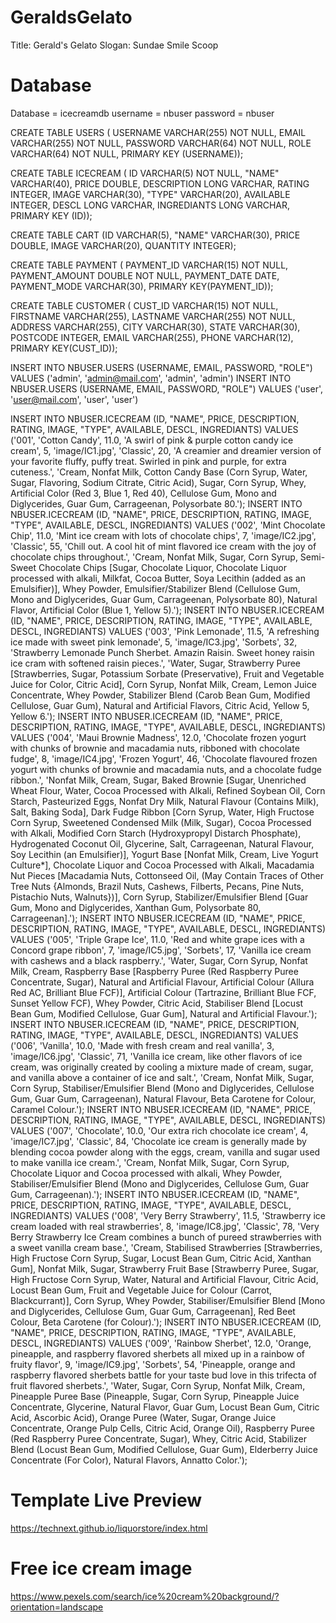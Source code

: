 # GeraldsGelato

Title: Gerald's Gelato
Slogan: Sundae Smile Scoop

Database
========
Database = icecreamdb
username = nbuser
password = nbuser

CREATE TABLE USERS (
USERNAME VARCHAR(255) NOT NULL, 
EMAIL VARCHAR(255) NOT NULL, 
PASSWORD VARCHAR(64) NOT NULL, 
ROLE VARCHAR(64) NOT NULL, 
PRIMARY KEY (USERNAME));

CREATE TABLE ICECREAM (
ID VARCHAR(5) NOT NULL, 
"NAME" VARCHAR(40), 
PRICE DOUBLE, 
DESCRIPTION LONG VARCHAR, 
RATING INTEGER, 
IMAGE VARCHAR(30), 
"TYPE" VARCHAR(20), 
AVAILABLE INTEGER, 
DESCL LONG VARCHAR, 
INGREDIANTS LONG VARCHAR, 
PRIMARY KEY (ID));

CREATE TABLE CART (ID VARCHAR(5), "NAME" VARCHAR(30), PRICE DOUBLE, IMAGE VARCHAR(20), QUANTITY INTEGER);

CREATE TABLE PAYMENT (
	PAYMENT_ID VARCHAR(15) NOT NULL,
	PAYMENT_AMOUNT DOUBLE NOT NULL,
	PAYMENT_DATE DATE,
	PAYMENT_MODE VARCHAR(30),
PRIMARY KEY(PAYMENT_ID));

CREATE TABLE CUSTOMER (
	CUST_ID VARCHAR(15) NOT NULL,
	FIRSTNAME VARCHAR(255),
	LASTNAME VARCHAR(255) NOT NULL,
	ADDRESS VARCHAR(255),
	CITY VARCHAR(30),
	STATE VARCHAR(30),
	POSTCODE INTEGER,
	EMAIL VARCHAR(255),
	PHONE VARCHAR(12),
PRIMARY KEY(CUST_ID));

INSERT INTO NBUSER.USERS (USERNAME, EMAIL, PASSWORD, "ROLE") 
	VALUES ('admin', 'admin@mail.com', 'admin', 'admin')
INSERT INTO NBUSER.USERS (USERNAME, EMAIL, PASSWORD, "ROLE") 
	VALUES ('user', 'user@mail.com', 'user', 'user')

INSERT INTO NBUSER.ICECREAM (ID, "NAME", PRICE, DESCRIPTION, RATING, IMAGE, "TYPE", AVAILABLE, DESCL, INGREDIANTS) 
	VALUES ('001', 'Cotton Candy', 11.0, 'A swirl of pink & purple cotton candy ice cream', 5, 'image/IC1.jpg', 'Classic', 20, 'A creamier and dreamier version of your favorite fluffy, puffy treat. Swirled in pink and purple, for extra cuteness.', 'Cream, Nonfat Milk, Cotton Candy Base (Corn Syrup, Water, Sugar, Flavoring, Sodium Citrate, Citric Acid), Sugar, Corn Syrup, Whey, Artificial Color (Red 3, Blue 1, Red 40), Cellulose Gum, Mono and Diglycerides, Guar Gum, Carrageenan, Polysorbate 80.');
INSERT INTO NBUSER.ICECREAM (ID, "NAME", PRICE, DESCRIPTION, RATING, IMAGE, "TYPE", AVAILABLE, DESCL, INGREDIANTS) 
	VALUES ('002', 'Mint Chocolate Chip', 11.0, 'Mint ice cream with lots of chocolate chips', 7, 'image/IC2.jpg', 'Classic', 55, 'Chill out. A cool hit of mint flavored ice cream with the joy of chocolate chips throughout.', 'Cream, Nonfat Milk, Sugar, Corn Syrup, Semi-Sweet Chocolate Chips [Sugar, Chocolate Liquor, Chocolate Liquor processed with alkali, Milkfat, Cocoa Butter, Soya Lecithin (added as an Emulsifier)], Whey Powder, Emulsifier/Stabilizer Blend (Cellulose Gum, Mono and Diglycerides, Guar Gum, Carrageenan, Polysorbate 80), Natural Flavor, Artificial Color (Blue 1, Yellow 5).');
INSERT INTO NBUSER.ICECREAM (ID, "NAME", PRICE, DESCRIPTION, RATING, IMAGE, "TYPE", AVAILABLE, DESCL, INGREDIANTS) 
	VALUES ('003', 'Pink Lemonade', 11.5, 'A refreshing ice made with sweet pink lemonade', 5, 'image/IC3.jpg', 'Sorbets', 32, 'Strawberry Lemonade Punch Sherbet. Amazin Raisin. Sweet honey raisin ice cram with softened raisin pieces.', 'Water, Sugar, Strawberry Puree [Strawberries, Sugar, Potassium Sorbate (Preservative), Fruit and Vegetable Juice for Color, Citric Acid], Corn Syrup, Nonfat Milk, Cream, Lemon Juice Concentrate, Whey Powder, Stabilizer Blend (Carob Bean Gum, Modified Cellulose, Guar Gum), Natural and Artificial Flavors, Citric Acid, Yellow 5, Yellow 6.');
INSERT INTO NBUSER.ICECREAM (ID, "NAME", PRICE, DESCRIPTION, RATING, IMAGE, "TYPE", AVAILABLE, DESCL, INGREDIANTS) 
	VALUES ('004', 'Maui Brownie Madness', 12.0, 'Chocolate frozen yogurt with chunks of brownie and macadamia nuts, ribboned with chocolate fudge', 8, 'image/IC4.jpg', 'Frozen Yogurt', 46, 'Chocolate flavoured frozen yogurt with chunks of brownie and macadamia nuts, and a chocolate fudge ribbon.', 'Nonfat Milk, Cream, Sugar, Baked Brownie [Sugar, Unenriched Wheat Flour, Water, Cocoa Processed with Alkali, Refined Soybean Oil, Corn Starch, Pasteurized Eggs, Nonfat Dry Milk, Natural Flavour (Contains Milk), Salt, Baking Soda], Dark Fudge Ribbon [Corn Syrup, Water, High Fructose Corn Syrup, Sweetened Condensed Milk (Milk, Sugar), Cocoa Processed with Alkali, Modified Corn Starch (Hydroxypropyl Distarch Phosphate), Hydrogenated Coconut Oil, Glycerine, Salt, Carrageenan, Natural Flavour, Soy Lecithin (an Emulsifier)], Yogurt Base [Nonfat Milk, Cream, Live Yogurt Culture*], Chocolate Liquor and Cocoa Processed with Alkali, Macadamia Nut Pieces [Macadamia Nuts, Cottonseed Oil, (May Contain Traces of Other Tree Nuts {Almonds, Brazil Nuts, Cashews, Filberts, Pecans, Pine Nuts, Pistachio Nuts, Walnuts})], Corn Syrup, Stabilizer/Emulsifier Blend [Guar Gum, Mono and Diglycerides, Xanthan Gum, Polysorbate 80, Carrageenan].');
INSERT INTO NBUSER.ICECREAM (ID, "NAME", PRICE, DESCRIPTION, RATING, IMAGE, "TYPE", AVAILABLE, DESCL, INGREDIANTS) 
	VALUES ('005', 'Triple Grape Ice', 11.0, 'Red and white grape ices with a Concord grape ribbon', 7, 'image/IC5.jpg', 'Sorbets', 17, 'Vanilla ice cream with cashews and a black raspberry.', 'Water, Sugar, Corn Syrup, Nonfat Milk, Cream, Raspberry Base [Raspberry Puree (Red Raspberry Puree Concentrate, Sugar), Natural and Artificial Flavour, Artificial Colour (Allura Red AC, Brilliant Blue FCF)], Artificial Colour (Tartrazine, Brilliant Blue FCF, Sunset Yellow FCF), Whey Powder, Citric Acid, Stabiliser Blend [Locust Bean Gum, Modified Cellulose, Guar Gum], Natural and Artificial Flavour.');
INSERT INTO NBUSER.ICECREAM (ID, "NAME", PRICE, DESCRIPTION, RATING, IMAGE, "TYPE", AVAILABLE, DESCL, INGREDIANTS) 
	VALUES ('006', 'Vanilla', 10.0, 'Made with fresh cream and real vanilla', 3, 'image/IC6.jpg', 'Classic', 71, 'Vanilla ice cream, like other flavors of ice cream, was originally created by cooling a mixture made of cream, sugar, and vanilla above a container of ice and salt.', 'Cream, Nonfat Milk, Sugar, Corn Syrup, Stabiliser/Emulsifier Blend (Mono and Diglycerides, Cellulose Gum, Guar Gum, Carrageenan), Natural Flavour, Beta Carotene for Colour, Caramel Colour.');
INSERT INTO NBUSER.ICECREAM (ID, "NAME", PRICE, DESCRIPTION, RATING, IMAGE, "TYPE", AVAILABLE, DESCL, INGREDIANTS) 
	VALUES ('007', 'Chocolate', 10.0, 'Our extra rich chocolate ice cream', 4, 'image/IC7.jpg', 'Classic', 84, 'Chocolate ice cream is generally made by blending cocoa powder along with the eggs, cream, vanilla and sugar used to make vanilla ice cream.', 'Cream, Nonfat Milk, Sugar, Corn Syrup, Chocolate Liquor and Cocoa processed with alkali, Whey Powder, Stabiliser/Emulsifier Blend (Mono and Diglycerides, Cellulose Gum, Guar Gum, Carrageenan).');
INSERT INTO NBUSER.ICECREAM (ID, "NAME", PRICE, DESCRIPTION, RATING, IMAGE, "TYPE", AVAILABLE, DESCL, INGREDIANTS) 
	VALUES ('008', 'Very Berry Strawberry', 11.5, 'Strawberry ice cream loaded with real strawberries', 8, 'image/IC8.jpg', 'Classic', 78, 'Very Berry Strawberry Ice Cream combines a bunch of pureed strawberries with a sweet vanilla cream base.', 'Cream, Stabilised Strawberries [Strawberries, High Fructose Corn Syrup, Sugar, Locust Bean Gum, Citric Acid, Xanthan Gum], Nonfat Milk, Sugar, Strawberry Fruit Base [Strawberry Puree, Sugar, High Fructose Corn Syrup, Water, Natural and Artificial Flavour, Citric Acid, Locust Bean Gum, Fruit and Vegetable Juice for Colour (Carrot, Blackcurrant)], Corn Syrup, Whey Powder, Stabiliser/Emulsifier Blend [Mono and Diglycerides, Cellulose Gum, Guar Gum, Carrageenan], Red Beet Colour, Beta Carotene (for Colour).');
INSERT INTO NBUSER.ICECREAM (ID, "NAME", PRICE, DESCRIPTION, RATING, IMAGE, "TYPE", AVAILABLE, DESCL, INGREDIANTS) 
	VALUES ('009', 'Rainbow Sherbet', 12.0, 'Orange, pineapple, and raspberry flavored sherbets all mixed up in a rainbow of fruity flavor', 9, 'image/IC9.jpg', 'Sorbets', 54, 'Pineapple, orange and raspberry flavored sherbets battle for your taste bud love in this trifecta of fruit flavored sherbets.', 'Water, Sugar, Corn Syrup, Nonfat Milk, Cream, Pineapple Puree Base (Pineapple, Sugar, Corn Syrup, Pineapple Juice Concentrate, Glycerine, Natural Flavor, Guar Gum, Locust Bean Gum, Citric Acid, Ascorbic Acid), Orange Puree (Water, Sugar, Orange Juice Concentrate, Orange Pulp Cells, Citric Acid, Orange Oil), Raspberry Puree (Red Raspberry Puree Concentrate, Sugar), Whey, Citric Acid, Stabilizer Blend (Locust Bean Gum, Modified Cellulose, Guar Gum), Elderberry Juice Concentrate (For Color), Natural Flavors, Annatto Color.');

Template Live Preview
=====================
https://technext.github.io/liquorstore/index.html

Free ice cream image
====================
https://www.pexels.com/search/ice%20cream%20background/?orientation=landscape
